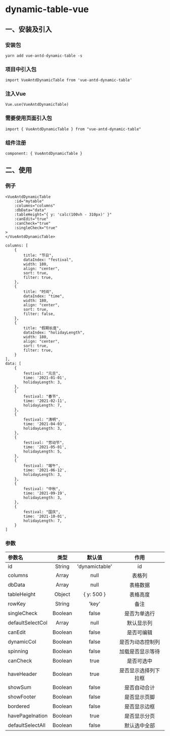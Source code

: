# dynamic-table-vue

## 一、安装及引入

### 安装包
```
yarn add vue-antd-dynamic-table -s
```

### 项目中引入包
```
import VueAntdDynamicTable from 'vue-antd-dynamic-table'
```

### 注入Vue
```
Vue.use(VueAntdDynamicTable)
```

### 需要使用页面引入包
```
import { VueAntdDynamicTable } from "vue-antd-dynamic-table"
```

### 组件注册
```
component: { VueAntdDynamicTable }
```

## 二、使用

### 例子
```
<VueAntdDynamicTable
    :id="mytable"
    :columns="columns"
    :dbData="data"
    :tableHeight="{ y: 'calc(100vh - 310px)' }"
    :canEdit="true"
    :canCheck="true"
    :singleCheck="true"
>
</VueAntdDynamicTable>

columns: [
    {
        title: "节日",
        dataIndex: "festival",
        width: 180,
        align: "center",
        sort: true,
        filter: true,
    },
    {
        title: "时间",
        dataIndex: "time",
        width: 180,
        align: "center",
        sort: true,
        filter: false,
    },
    {
        title: "假期长度",
        dataIndex: "holidayLength",
        width: 180,
        align: "center",
        sort: true,
        filter: true,
    }
],
data: [
    {
        festival: "元旦",
        time: '2021-01-01',
        holidayLength: 3,
    },
    {
        festival: "春节",
        time: '2021-02-11',
        holidayLength: 7,
    },
    {
        festival: "清明",
        time: '2021-04-03',
        holidayLength: 3,
    },
    {
        festival: "劳动节",
        time: '2021-05-01',
        holidayLength: 5,
    },
    {
        festival: "端午",
        time: '2021-06-12',
        holidayLength: 3,
    },
    {
        festival: "中秋",
        time: '2021-09-19',
        holidayLength: 3,
    },
    {
        festival: "国庆",
        time: '2021-10-01',
        holidayLength: 7,
    }
]
```

### 参数
| 参数名 | 类型 | 默认值 | 作用 |
| :---- | :------: | :------: | :------: |
| id | String | 'dynamictable' | id |
| columns | Array | null | 表格列 |
| dbData | Array | null | 表格数据 |
| tableHeight | Object | { y: 500 } | 表格高度 |
| rowKey | String | 'key' | 备注 |
| singleCheck | Boolean | false | 是否为单选行 |
| defaultSelectCol | Array | null | 默认显示列 |
| canEdit | Boolean | false | 是否可编辑 |
| dynamicCol | Boolean | false | 是否为动态控制列 |
| spinning | Boolean | false | 加载是否显示等待 |
| canCheck | Boolean | true | 是否可选中 |
| haveHeader | Boolean | true | 是否显示选择列下拉框 |
| showSum | Boolean | false | 是否自动合计 |
| showFooter | Boolean | false | 是否显示页脚 |
| bordered | Boolean | false | 是否显示边框 |
| havePageInation | Boolean | true | 是否显示分页 |
| defaultSelectAll | Boolean | false | 默认选中全部 |
